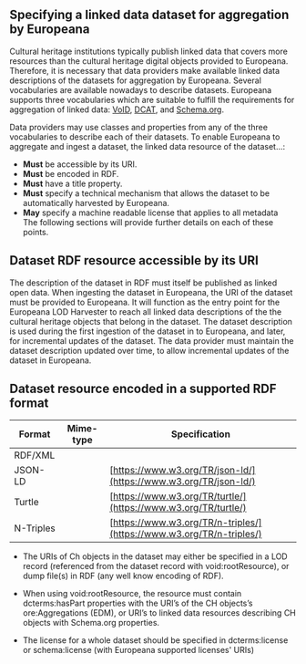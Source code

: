 ## Specifying a linked data dataset for aggregation  by Europeana

Cultural heritage institutions typically publish linked data that covers more resources than the cultural heritage digital objects provided to Europeana. Therefore, it is necessary that data providers make available linked data descriptions of the datasets for aggregation by Europeana.
Several vocabularies are available nowadays to describe datasets. Europeana supports three vocabularies which are suitable to fulfill the requirements for aggregation of linked data: [VoID](https://www.w3.org/TR/void/), [DCAT](https://www.w3.org/TR/vocab-dcat/), and [Schema.org](http://schema.org/Dataset).

Data providers may use classes and properties from any of the three vocabularies to describe each of their datasets. To enable Europeana to aggregate and ingest a dataset, the linked data resource of the dataset...:
 - **Must** be accessible by its URI.
 - **Must** be encoded in RDF.
 - **Must** have a title property.
 - **Must** specify a technical mechanism that allows the dataset to be automatically harvested by Europeana.
 - **May** specify a machine readable license that applies to all metadata  
The following sections will provide further details on each of these points.

## Dataset RDF resource accessible by its URI
The description of the dataset in RDF must itself be published as linked open data. 
When ingesting the dataset in Europeana, the URI of the dataset must be provided to Europeana. It will function as the entry point for the Europeana LOD Harvester to reach all linked data descriptions of the the cultural heritage objects that belong in the dataset. 
The dataset description is used during the first ingestion of the dataset in to Europeana, and later, for incremental updates of the dataset.
The data provider must maintain the dataset description updated over time, to allow incremental updates of the dataset in Europeana. 
## Dataset resource encoded in a supported RDF format

| Format | Mime-type | Specification
|--|--|--|
| RDF/XML |  |
| JSON-LD |  | [https://www.w3.org/TR/json-ld/](https://www.w3.org/TR/json-ld/) 
| Turtle |  | [https://www.w3.org/TR/turtle/](https://www.w3.org/TR/turtle/) |
| N-Triples  |  | [https://www.w3.org/TR/n-triples/](https://www.w3.org/TR/n-triples/) |

-   The URIs of Ch objects in the dataset may either be specified in a LOD record (referenced from the dataset record with void:rootResource), or dump file(s) in RDF (any well know encoding of RDF).
    
-   When using void:rootResource, the resource must contain dcterms:hasPart properties with the URI’s of the CH objects’s ore:Aggregations (EDM), or URI’s to linked data resources describing CH objects with Schema.org properties.
    
-   The license for a whole dataset should be specified in dcterms:license or schema:license (with Europeana supported licenses' URIs)
<!--stackedit_data:
eyJoaXN0b3J5IjpbMTk2MTg3NDU4LC0xNzY1NDY3NDA5LC04Mj
kzMTgzMDEsMTgzNTU2Mjk4LC0xMjY5NTg3NTkzLC0xNDA0Njkx
MTcwLDIwNjQzMjM4NDQsMTQ2ODQzMDg2Niw5OTc1ODQ2NTgsOD
kzOTg4MTA4LC0xNDkwMjA3NjIxLDc5NzEwNTEzMywxNjg2NzY3
MDJdfQ==
-->